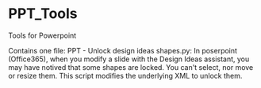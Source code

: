 # PPT_Tools
Tools for Powerpoint

Contains one file: PPT - Unlock design ideas shapes.py:
In poserpoint (Office365), when you modify a slide with the Design Ideas assistant, you may have notived that some shapes are locked.
You can't select, nor move or resize them.
This script modifies the underlying XML to unlock them.
